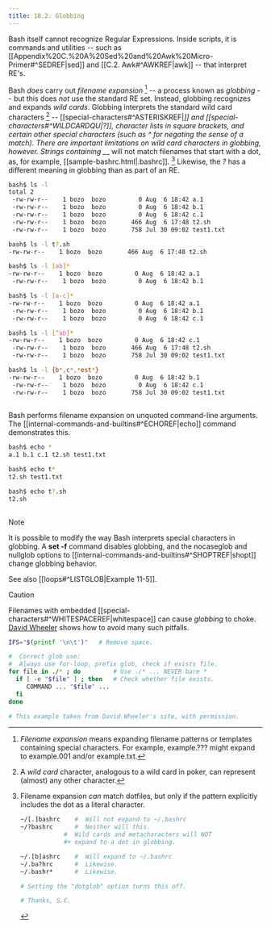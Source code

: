 ```yaml
---
title: 18.2. Globbing
---
```


Bash itself cannot recognize Regular Expressions. Inside scripts, it is commands and utilities -- such as [[Appendix%20C.%20A%20Sed%20and%20Awk%20Micro-Primer#^SEDREF|sed]] and [[C.2. Awk#^AWKREF|awk]] -- that interpret RE's.

Bash _does_ carry out _filename expansion_ [^1] -- a process known as _globbing_ -- but this does _not_ use the standard RE set. Instead, globbing recognizes and expands _wild cards_. Globbing interprets the standard wild card characters [^2] -- [[special-characters#^ASTERISKREF|*]] and [[special-characters#^WILDCARDQU|?]], character lists in square brackets, and certain other special characters (such as ^ for negating the sense of a match). There are important limitations on wild card characters in globbing, however. Strings containing _*_ will not match filenames that start with a dot, as, for example, [[sample-bashrc.html|.bashrc]]. [^3] Likewise, the _?_ has a different meaning in globbing than as part of an RE.

```bash
bash$ ls -l
total 2
 -rw-rw-r--    1 bozo  bozo         0 Aug  6 18:42 a.1
 -rw-rw-r--    1 bozo  bozo         0 Aug  6 18:42 b.1
 -rw-rw-r--    1 bozo  bozo         0 Aug  6 18:42 c.1
 -rw-rw-r--    1 bozo  bozo       466 Aug  6 17:48 t2.sh
 -rw-rw-r--    1 bozo  bozo       758 Jul 30 09:02 test1.txt

bash$ ls -l t?.sh
-rw-rw-r--    1 bozo  bozo       466 Aug  6 17:48 t2.sh

bash$ ls -l [ab]*
-rw-rw-r--    1 bozo  bozo         0 Aug  6 18:42 a.1
 -rw-rw-r--    1 bozo  bozo         0 Aug  6 18:42 b.1

bash$ ls -l [a-c]*
-rw-rw-r--    1 bozo  bozo         0 Aug  6 18:42 a.1
 -rw-rw-r--    1 bozo  bozo         0 Aug  6 18:42 b.1
 -rw-rw-r--    1 bozo  bozo         0 Aug  6 18:42 c.1

bash$ ls -l [^ab]*
-rw-rw-r--    1 bozo  bozo         0 Aug  6 18:42 c.1
 -rw-rw-r--    1 bozo  bozo       466 Aug  6 17:48 t2.sh
 -rw-rw-r--    1 bozo  bozo       758 Jul 30 09:02 test1.txt

bash$ ls -l {b*,c*,*est*}
-rw-rw-r--    1 bozo  bozo         0 Aug  6 18:42 b.1
 -rw-rw-r--    1 bozo  bozo         0 Aug  6 18:42 c.1
 -rw-rw-r--    1 bozo  bozo       758 Jul 30 09:02 test1.txt
	      
```

Bash performs filename expansion on unquoted command-line arguments. The [[internal-commands-and-builtins#^ECHOREF|echo]] command demonstrates this.

```bash
bash$ echo *
a.1 b.1 c.1 t2.sh test1.txt

bash$ echo t*
t2.sh test1.txt

bash$ echo t?.sh
t2.sh
	      
```

> [!note]
> It is possible to modify the way Bash interprets special characters in globbing. A **set -f** command disables globbing, and the nocaseglob and nullglob options to [[internal-commands-and-builtins#^SHOPTREF|shopt]] change globbing behavior.

See also [[loops#^LISTGLOB|Example 11-5]].

> [!caution]
> Filenames with embedded [[special-characters#^WHITESPACEREF|whitespace]] can cause _globbing_ to choke. [David Wheeler](http://www.dwheeler.com/essays/filenames-in-shell.html) shows how to avoid many such pitfalls.

```bash
IFS="$(printf '\n\t')"   # Remove space.

#  Correct glob use:
#  Always use for-loop, prefix glob, check if exists file.
for file in ./* ; do         # Use ./* ... NEVER bare *
  if [ -e "$file" ] ; then   # Check whether file exists.
     COMMAND ... "$file" ...
  fi
done

# This example taken from David Wheeler's site, with permission.
```

[^1]: _Filename expansion_ means expanding filename patterns or templates containing special characters. For example, example.??? might expand to example.001 and/or example.txt.

[^2]: A _wild card_ character, analogous to a wild card in poker, can represent (almost) any other character.

[^3]: Filename expansion _can_ match dotfiles, but only if the pattern explicitly includes the dot as a literal character.

    ```bash
    ~/[.]bashrc    #  Will not expand to ~/.bashrc
    ~/?bashrc      #  Neither will this.
                #  Wild cards and metacharacters will NOT
                #+ expand to a dot in globbing.

    ~/.[b]ashrc    #  Will expand to ~/.bashrc
    ~/.ba?hrc      #  Likewise.
    ~/.bashr*      #  Likewise.

    # Setting the "dotglob" option turns this off.

    # Thanks, S.C.
    ```
